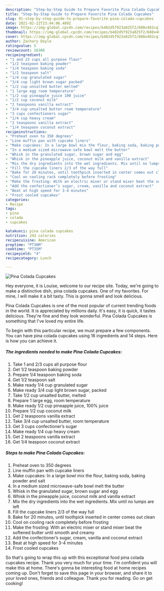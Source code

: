 ```yaml
---
description: "Step-by-Step Guide to Prepare Favorite Pina Colada Cupcakes"
title: "Step-by-Step Guide to Prepare Favorite Pina Colada Cupcakes"
slug: 91-step-by-step-guide-to-prepare-favorite-pina-colada-cupcakes
date: 2021-02-22T23:44:06.489Z
image: https://img-global.cpcdn.com/recipes/b482d5f923a025f2/680x482cq70/pina-colada-cupcakes-recipe-main-photo.jpg
thumbnail: https://img-global.cpcdn.com/recipes/b482d5f923a025f2/680x482cq70/pina-colada-cupcakes-recipe-main-photo.jpg
cover: https://img-global.cpcdn.com/recipes/b482d5f923a025f2/680x482cq70/pina-colada-cupcakes-recipe-main-photo.jpg
author: Zachary Doyle
ratingvalue: 5
reviewcount: 16306
recipeingredient:
- "1 and 23 cups all purpose flour"
- "1/2 teaspoon baking powder"
- "1/4 teaspoon baking soda"
- "1/2 teaspoon salt"
- "1/4 cup granulated sugar"
- "3/4 cup light brown sugar packed"
- "1/2 cup unsalted butter melted"
- "1 large egg room temperature"
- "1/2 cup pineapple juice 100 juice"
- "1/2 cup coconut milk"
- "2 teaspoons vanilla extract"
- "3/4 cup unsalted butter room temperature"
- "3 cups confectioners sugar"
- "1/4 cup heavy cream"
- "2 teaspoons vanilla extract"
- "1/4 teaspoon coconut extract"
recipeinstructions:
- "Preheat oven to 350 degrees"
- "Line muffin pan with cupcake liners"
- "Make cupcakes: In a large bowl mix the flour, baking soda, baking powder and salt"
- "In a medium sized microwave-safe bowl melt the butter"
- "Whisk in the granulated sugar, brown sugar and egg"
- "Whisk in the pineapple juice, coconut milk and vanilla extract"
- "Mix the dry ingredients into the wet ingredients. Mix until no lumps are left"
- "Fill the cupcake liners 2/3 of the way full"
- "Bake for 20 minutes, until toothpick inserted in center comes out clean"
- "Cool on cooling rack completely before frosting"
- "Make the frosting: With an electric mixer or stand mixer beat the softened butter until smooth and creamy"
- "Add the confectioner’s sugar, cream, vanilla and coconut extract"
- "Beat at high speed for 3-4 minutes"
- "Frost cooled cupcakes"
categories:
- Recipe
tags:
- pina
- colada
- cupcakes

katakunci: pina colada cupcakes 
nutrition: 243 calories
recipecuisine: American
preptime: "PT30M"
cooktime: "PT35M"
recipeyield: "4"
recipecategory: Lunch

---
```



![Pina Colada Cupcakes](https://img-global.cpcdn.com/recipes/b482d5f923a025f2/680x482cq70/pina-colada-cupcakes-recipe-main-photo.jpg)

Hey everyone, it is Louise, welcome to our recipe site. Today, we're going to make a distinctive dish, pina colada cupcakes. One of my favorites. For mine, I will make it a bit tasty. This is gonna smell and look delicious.

Pina Colada Cupcakes is one of the most popular of current trending foods in the world. It is appreciated by millions daily. It's easy, it is quick, it tastes delicious. They're fine and they look wonderful. Pina Colada Cupcakes is something that I've loved my entire life.




To begin with this particular recipe, we must prepare a few components. You can have pina colada cupcakes using 16 ingredients and 14 steps. Here is how you can achieve it.

<!--inarticleads1-->

##### The ingredients needed to make Pina Colada Cupcakes:

1. Take 1 and 2/3 cups all purpose flour
1. Get 1/2 teaspoon baking powder
1. Prepare 1/4 teaspoon baking soda
1. Get 1/2 teaspoon salt
1. Make ready 1/4 cup granulated sugar
1. Make ready 3/4 cup light brown sugar, packed
1. Take 1/2 cup unsalted butter, melted
1. Prepare 1 large egg, room temperature
1. Make ready 1/2 cup pineapple juice, 100% juice
1. Prepare 1/2 cup coconut milk
1. Get 2 teaspoons vanilla extract
1. Take 3/4 cup unsalted butter, room temperature
1. Get 3 cups confectioner’s sugar
1. Make ready 1/4 cup heavy cream
1. Get 2 teaspoons vanilla extract
1. Get 1/4 teaspoon coconut extract




<!--inarticleads2-->

##### Steps to make Pina Colada Cupcakes:

1. Preheat oven to 350 degrees
1. Line muffin pan with cupcake liners
1. Make cupcakes: In a large bowl mix the flour, baking soda, baking powder and salt
1. In a medium sized microwave-safe bowl melt the butter
1. Whisk in the granulated sugar, brown sugar and egg
1. Whisk in the pineapple juice, coconut milk and vanilla extract
1. Mix the dry ingredients into the wet ingredients. Mix until no lumps are left
1. Fill the cupcake liners 2/3 of the way full
1. Bake for 20 minutes, until toothpick inserted in center comes out clean
1. Cool on cooling rack completely before frosting
1. Make the frosting: With an electric mixer or stand mixer beat the softened butter until smooth and creamy
1. Add the confectioner’s sugar, cream, vanilla and coconut extract
1. Beat at high speed for 3-4 minutes
1. Frost cooled cupcakes




So that's going to wrap this up with this exceptional food pina colada cupcakes recipe. Thank you very much for your time. I'm confident you will make this at home. There's gonna be interesting food at home recipes coming up. Don't forget to save this page in your browser, and share it to your loved ones, friends and colleague. Thank you for reading. Go on get cooking!
